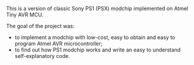 This is a version of classic Sony PS1 (PSX) modchip implemented on Atmel Tiny AVR MCU.

The goal of the project was:
  * to implement a modchip with low-cost, easy to obtain and easy to program Atmel AVR microcontroller;
  * to find out how PS1 modchip works and write an easy to understand self-explanatory code.